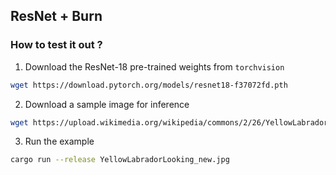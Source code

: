 ## ResNet + Burn 

### How to test it out ? 

1. Download the ResNet-18 pre-trained weights from `torchvision`

```sh
wget https://download.pytorch.org/models/resnet18-f37072fd.pth
```

2. Download a sample image for inference

```sh
wget https://upload.wikimedia.org/wikipedia/commons/2/26/YellowLabradorLooking_new.jpg
```

3. Run the example

```sh
cargo run --release YellowLabradorLooking_new.jpg
```

